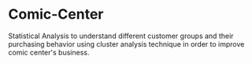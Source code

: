 # Comic-Center
Statistical Analysis to understand different customer groups and their purchasing behavior using cluster analysis technique in order to improve comic center's business. 
